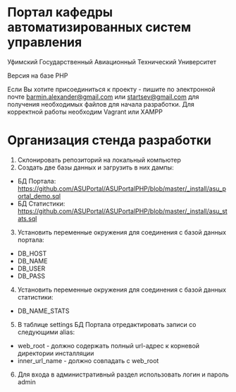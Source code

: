 Портал кафедры автоматизированных систем управления
=========
Уфимский Государственный Авиационный Технический Университет

Версия на базе PHP

Если Вы хотите присоединиться к проекту - пишите по электронной почте barmin.alexander@gmail.com или
startsev@gmail.com для получения необходимых файлов для начала разработки. Для корректной работы необходим Vagrant или XAMPP


Организация стенда разработки
=========

1. Склонировать репозиторий на локальный компьютер
2. Создать две базы данных и загрузить в них дампы:
- БД Портала: https://github.com/ASUPortal/ASUPortalPHP/blob/master/_install/asu_portal_demo.sql
- БД Статистики: https://github.com/ASUPortal/ASUPortalPHP/blob/master/_install/asu_stats.sql
3. Установить переменные окружения для соединения с базой данных портала:
- DB_HOST
- DB_NAME
- DB_USER
- DB_PASS
4. Установить переменные окружения для соединения с базой данных статистики:
- DB_NAME_STATS
5. В таблице settings БД Портала отредактировать записи со следующими alias:
- web_root - должно содержать полный url-адрес к корневой директории инсталляции
- inner_url_name - должно совпадать с web_root
6. Для входа в административный раздел использовать логин и пароль admin